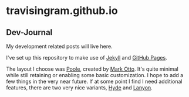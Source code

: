 # travisingram.github.io

## Dev-Journal

My development related posts will live here.

I've set up this repository to make use of [Jekyll](http://jekyllrb.com/) and [GitHub Pages](https://pages.github.com).

The layout I choose was [Poole](http://demo.getpoole.com/), created by [Mark Otto](https://github.com/mdo).  It's quite minimal while still
retaining or enabling some basic customization.  I hope to add a few things in
the very near future.  If at some point I find I need additional features, there
are two very nice variants, [Hyde](http://hyde.getpoole.com) and [Lanyon](http://lanyon.getpoole.com).